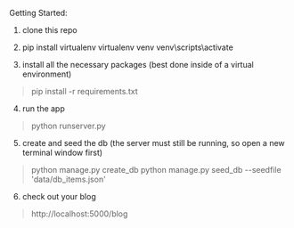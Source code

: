 Getting Started:

1. clone this repo

2. pip install virtualenv
   virtualenv venv
   venv\scripts\activate


3. install all the necessary packages (best done inside of a virtual environment)
> pip install -r requirements.txt

4. run the app
> python runserver.py

5. create and seed the db (the server must still be running, so open a new terminal window first)
> python manage.py create_db 
 python manage.py seed_db --seedfile 'data/db_items.json'

6. check out your blog
> http://localhost:5000/blog

